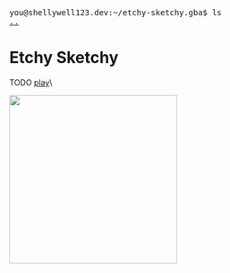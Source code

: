 <pre>
you@shellywell123.dev:~/etchy-sketchy.gba$ ls
<a href="https://shellywell123.dev/tree/games/index.html">..</a>
</pre>

# Etchy Sketchy
TODO
[play]("https://shellywell123.github.io/gbajs2/")\
<p >
  <img src="hhttps://shellywell123.dev/tree/games/attachments/gba-etchy-sketchy.gif" height="300" />
</p>
